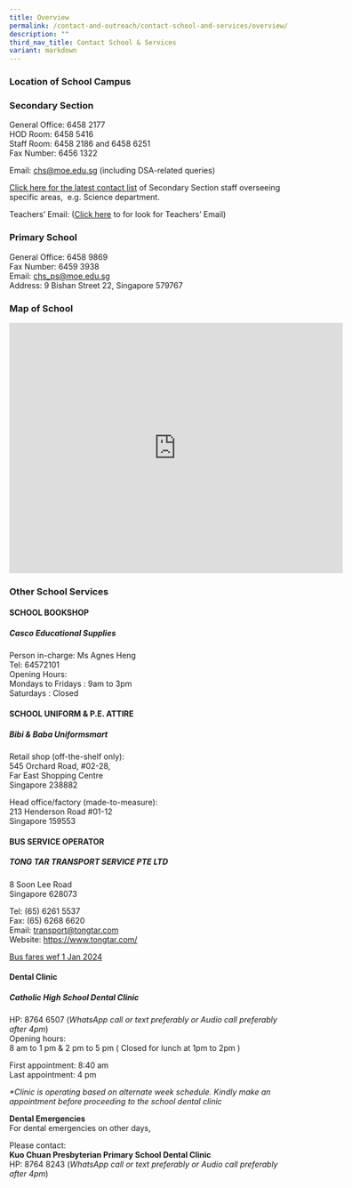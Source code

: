 ```yaml
---
title: Overview
permalink: /contact-and-outreach/contact-school-and-services/overview/
description: ""
third_nav_title: Contact School & Services
variant: markdown
---
```

### Location of School Campus



### Secondary&nbsp;Section

General Office: 6458 2177 <br>
HOD Room: 6458 5416<br>
Staff Room: 6458 2186 and 6458 6251 <br>
Fax Number: 6456 1322

Email: [chs@moe.edu.sg](mailto:chs@moe.edu.sg)&nbsp;(including DSA-related queries)

[Click here for the latest&nbsp;contact list](/contact-and-outreach/contact-school-and-services/sec-section-emails/)&nbsp;of Secondary Section staff overseeing specific areas, &nbsp;e.g. Science department.

Teachers’ Email: ([Click here](/secondary/staff-contact/)&nbsp;to for look for Teachers’ Email)

### Primary School

General Office: 6458 9869  
Fax Number: 6459 3938  
Email:&nbsp;[chs\_ps@moe.edu.sg](mailto:chs_ps@moe.edu.sg)  
Address: 9 Bishan Street 22, Singapore 579767

### Map of School

<iframe loading="lazy" allowfullscreen="" style="border:0;" height="450" width="600" src="https://www.google.com/maps/embed?pb=!1m18!1m12!1m3!1d3988.7032996847083!2d103.84254847554966!3d1.354604898632575!2m3!1f0!2f0!3f0!3m2!1i1024!2i768!4f13.1!3m3!1m2!1s0x31da171801ceddc1%3A0xd0094c72de6e6469!2z5YWs5pWZ5Lit5a2m!5e0!3m2!1szh-CN!2ssg!4v1671174263389!5m2!1szh-EN!2ssg"></iframe>

### Other School Services

#### SCHOOL BOOKSHOP

##### Casco Educational Supplies

Person in-charge: Ms Agnes Heng  
Tel: 64572101  
Opening Hours:  
Mondays to Fridays : 9am to 3pm  
Saturdays : Closed

#### SCHOOL UNIFORM &amp; P.E. ATTIRE

##### Bibi &amp; Baba Uniformsmart

Retail shop (off-the-shelf only):  
545 Orchard Road, #02-28,  
Far East Shopping Centre  
Singapore 238882

Head office/factory (made-to-measure):  
213 Henderson Road #01-12  
Singapore 159553

#### BUS SERVICE OPERATOR

##### TONG TAR TRANSPORT SERVICE PTE LTD
8 Soon Lee Road  
Singapore 628073

Tel: (65) 6261 5537  
Fax: (65) 6268 6620  
Email: transport@tongtar.com  
Website: https://www.tongtar.com/

[Bus fares wef 1 Jan 2024](/files/Primary/bus%20fares_tong%20tar_1%20jan%202024_final.pdf)
#### Dental Clinic

##### Catholic High School Dental Clinic 
HP: 8764 6507 (_WhatsApp call or text preferably or Audio call preferably after 4pm_)  
Opening hours:  
8 am to 1 pm &amp; 2 pm to 5 pm ( Closed for lunch at 1pm to 2pm )

First appointment: 8:40 am  
Last appointment: 4 pm

_\*Clinic is operating based on alternate week schedule. Kindly make an appointment before proceeding to the school dental clinic_

**Dental Emergencies**  
For dental emergencies on other days,  

Please contact:  
**Kuo Chuan Presbyterian Primary School Dental Clinic**  
HP: 8764 8243 (_WhatsApp call or text preferably or Audio call preferably after 4pm_)